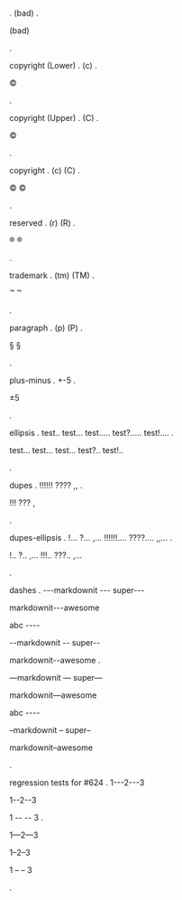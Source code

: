 .
(bad)
.
<p>(bad)</p>
.

copyright (Lower)
.
(c)
.
<p>©</p>
.

copyright (Upper)
.
(C)
.
<p>©</p>
.

copyright
.
(c) (C)
.
<p>© ©</p>
.


reserved
.
(r) (R)
.
<p>® ®</p>
.


trademark
.
(tm) (TM)
.
<p>™ ™</p>
.


paragraph
.
(p) (P)
.
<p>§ §</p>
.


plus-minus
.
+-5
.
<p>±5</p>
.


ellipsis
.
test.. test... test..... test?..... test!....
.
<p>test… test… test… test?.. test!..</p>
.


dupes
.
!!!!!! ???? ,,
.
<p>!!! ??? ,</p>
.


dupes-ellipsis
.
!... ?... ,... !!!!!!.... ????.... ,,...
.
<p>!.. ?.. ,… !!!.. ???.. ,…</p>
.


dashes
.
---markdownit --- super---

markdownit---awesome

abc ----

--markdownit -- super--

markdownit--awesome
.
<p>—markdownit — super—</p>
<p>markdownit—awesome</p>
<p>abc ----</p>
<p>–markdownit – super–</p>
<p>markdownit–awesome</p>
.

regression tests for #624
.
1---2---3

1--2--3

1 -- -- 3
.
<p>1—2—3</p>
<p>1–2–3</p>
<p>1 – – 3</p>
.
